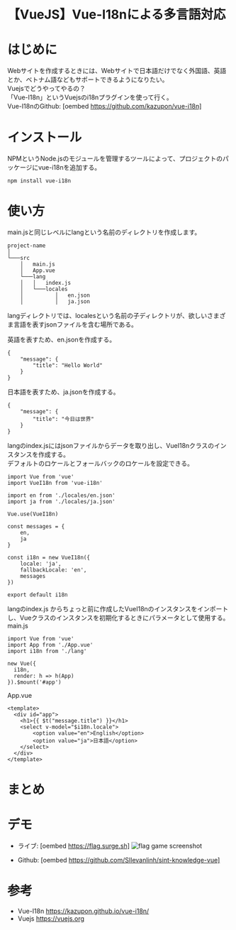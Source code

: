 # 【VueJS】Vue-I18nによる多言語対応

# はじめに
Webサイトを作成するときには、Webサイトで日本語だけでなく外国語、英語とか、ベトナム語などもサポートできるようになりたい。  
Vuejsでどうやってやるの？  
「Vue-I18n」というVuejsのi18nプラグインを使って行く。  
Vue-I18nのGithub: [oembed https://github.com/kazupon/vue-i18n]

# インストール
NPMというNode.jsのモジュールを管理するツールによって、プロジェクトのパッケージにvue-i18nを追加する。
```
npm install vue-i18n
```
# 使い方
main.jsと同じレベルにlangという名前のディレクトリを作成します。
```
project-name
│
└───src
    │   main.js
    │   App.vue
    └───lang
    │   │   index.js
    │   └───locales
    │          │   en.json
    │          │   ja.json
```
langディレクトリでは、localesという名前の子ディレクトリが、欲しいさまざま言語を表すjsonファイルを含む場所である。

英語を表すため、en.jsonを作成する。
```
{
    "message": {
        "title": "Hello World"
    }
}
```

日本語を表すため、ja.jsonを作成する。
```
{
    "message": {
        "title": "今日は世界"
    }
}
```

langのindex.jsにはjsonファイルからデータを取り出し、VueI18nクラスのインスタンスを作成する。  
デフォルトのロケールとフォールバックのロケールを設定できる。
```
import Vue from 'vue'
import VueI18n from 'vue-i18n'

import en from './locales/en.json'
import ja from './locales/ja.json'

Vue.use(VueI18n)

const messages = {
    en,
    ja
}

const i18n = new VueI18n({
    locale: 'ja',
    fallbackLocale: 'en',
    messages
})

export default i18n
```

langのindex.js からちょっと前に作成したVueI18nのインスタンスをインポートし、Vueクラスのインスタンスを初期化するときにパラメータとして使用する。  
main.js
```
import Vue from 'vue'
import App from './App.vue'
import i18n from './lang'

new Vue({
  i18n,
  render: h => h(App)
}).$mount('#app')
```

App.vue
```
<template>
  <div id="app">
    <h1>{{ $t("message.title") }}</h1>
    <select v-model="$i18n.locale">
        <option value="en">English</option>
        <option value="ja">日本語</option>
    </select>
  </div>
</template>
```

# まとめ


# デモ
- ライブ: [oembed https://flag.surge.sh]
![flag game screenshot](/knowledge/open.file/download?fileNo=1102)

- Github: [oembed https://github.com/SIlevanlinh/sint-knowledge-vue]

# 参考
- Vue-I18n https://kazupon.github.io/vue-i18n/
- Vuejs https://vuejs.org

